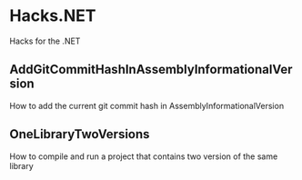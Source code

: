 # Hacks.NET
Hacks for the .NET

## AddGitCommitHashInAssemblyInformationalVersion
How to add the current git commit hash in AssemblyInformationalVersion

## OneLibraryTwoVersions
How to compile and run a project that contains two version of the same library
